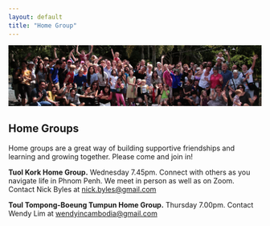 ```yaml
---
layout: default
title: "Home Group"
---
```

![ICF group photo](assets/images/icf-group-photo.jpeg)
## Home Groups

Home groups are a great way of building supportive friendships and learning and growing together.
Please come and join in!

**Tuol Kork Home Group.**
Wednesday 7.45pm.
Connect with others as you navigate life in Phnom Penh.
We meet in person as well as on Zoom.
Contact Nick Byles at [nick.byles@gmail.com](nick.byles@gmail.com)

**Toul Tompong-Boeung Tumpun Home Group.**
Thursday 7.00pm.
Contact Wendy Lim at [wendyincambodia@gmail.com](wendyincambodia@gmail.com)
